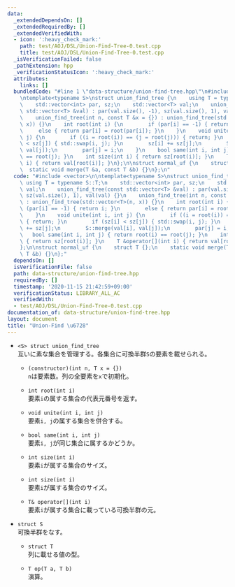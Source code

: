 ```yaml
---
data:
  _extendedDependsOn: []
  _extendedRequiredBy: []
  _extendedVerifiedWith:
  - icon: ':heavy_check_mark:'
    path: test/AOJ/DSL/Union-Find-Tree-0.test.cpp
    title: test/AOJ/DSL/Union-Find-Tree-0.test.cpp
  _isVerificationFailed: false
  _pathExtension: hpp
  _verificationStatusIcon: ':heavy_check_mark:'
  attributes:
    links: []
  bundledCode: "#line 1 \"data-structure/union-find-tree.hpp\"\n#include <vector>\n\
    \ntemplate<typename S>\nstruct union_find_tree {\n    using T = typename S::T;\n\
    \    std::vector<int> par, sz;\n    std::vector<T> val;\n    union_find_tree(const\
    \ std::vector<T> &val) : par(val.size(), -1), sz(val.size(), 1), val(val) {}\n\
    \    union_find_tree(int n, const T &x = {}) : union_find_tree(std::vector<T>(n,\
    \ x)) {}\n    int root(int i) {\n        if (par[i] == -1) { return i; }\n   \
    \     else { return par[i] = root(par[i]); }\n    }\n    void unite(int i, int\
    \ j) {\n        if ((i = root(i)) == (j = root(j))) { return; }\n        if (sz[i]\
    \ < sz[j]) { std::swap(i, j); }\n        sz[i] += sz[j];\n        S::merge(val[i],\
    \ val[j]);\n        par[j] = i;\n    }\n    bool same(int i, int j) { return root(i)\
    \ == root(j); }\n    int size(int i) { return sz[root(i)]; }\n    T &operator[](int\
    \ i) { return val[root(i)]; }\n};\n\nstruct normal_uf {\n    struct T {};\n  \
    \  static void merge(T &a, const T &b) {}\n};\n"
  code: "#include <vector>\n\ntemplate<typename S>\nstruct union_find_tree {\n   \
    \ using T = typename S::T;\n    std::vector<int> par, sz;\n    std::vector<T>\
    \ val;\n    union_find_tree(const std::vector<T> &val) : par(val.size(), -1),\
    \ sz(val.size(), 1), val(val) {}\n    union_find_tree(int n, const T &x = {})\
    \ : union_find_tree(std::vector<T>(n, x)) {}\n    int root(int i) {\n        if\
    \ (par[i] == -1) { return i; }\n        else { return par[i] = root(par[i]); }\n\
    \    }\n    void unite(int i, int j) {\n        if ((i = root(i)) == (j = root(j)))\
    \ { return; }\n        if (sz[i] < sz[j]) { std::swap(i, j); }\n        sz[i]\
    \ += sz[j];\n        S::merge(val[i], val[j]);\n        par[j] = i;\n    }\n \
    \   bool same(int i, int j) { return root(i) == root(j); }\n    int size(int i)\
    \ { return sz[root(i)]; }\n    T &operator[](int i) { return val[root(i)]; }\n\
    };\n\nstruct normal_uf {\n    struct T {};\n    static void merge(T &a, const\
    \ T &b) {}\n};"
  dependsOn: []
  isVerificationFile: false
  path: data-structure/union-find-tree.hpp
  requiredBy: []
  timestamp: '2020-11-15 21:42:59+09:00'
  verificationStatus: LIBRARY_ALL_AC
  verifiedWith:
  - test/AOJ/DSL/Union-Find-Tree-0.test.cpp
documentation_of: data-structure/union-find-tree.hpp
layout: document
title: "Union-Find \u6728"
---
```


- `<S> struct union_find_tree`  
互いに素な集合を管理する。各集合に可換半群`S`の要素を載せられる。

  - `(constructor)(int n, T x = {})`  
  `n`は要素数。列の全要素を`x`で初期化。

  - `int root(int i)`  
  要素`i`の属する集合の代表元番号を返す。

  - `void unite(int i, int j)`  
  要素`i, j`の属する集合を併合する。
  
  - `bool same(int i, int j)`  
  要素`i, j`が同じ集合に属するかどうか。
  
  - `int size(int i)`  
  要素`i`が属する集合のサイズ。
  
  - `int size(int i)`  
  要素`i`が属する集合のサイズ。
  
  - `T& operator[](int i)`  
  要素`i`が属する集合に載っている可換半群の元。

- `struct S`  
可換半群をなす。
  - `struct T`  
  列に載せる値の型。

  - `T op(T a, T b)`  
  演算。